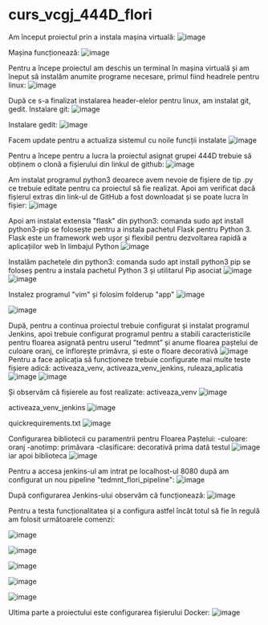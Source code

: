 # curs_vcgj_444D_flori

Am început proiectul prin a instala mașina virtuală:
![image](https://github.com/andrei162/curs_vcgj_444D_flori/assets/132925523/92d7e790-2267-47e2-89e5-596232a539c7)

Mașina funcționează:
![image](https://github.com/andrei162/curs_vcgj_444D_flori/assets/132925523/f16d140a-9081-4109-ba7d-973e92c3c0ea)

Pentru a începe proiectul am deschis un terminal în mașina virtuală și am îneput să instalăm anumite programe necesare, primul fiind headrele pentru linux:
![image](https://github.com/andrei162/curs_vcgj_444D_flori/assets/132925523/31103e0b-5971-4adf-a217-6ce379bc0be7)

După ce s-a finalizat instalarea header-elelor pentru linux, am instalat git, gedit.
Instalare git:
![image](https://github.com/andrei162/curs_vcgj_444D_flori/assets/132925523/5518a7b6-26ea-45a4-b4d5-6b23fa0e58f3)

Instalare gedit:
![image](https://github.com/andrei162/curs_vcgj_444D_flori/assets/132925523/21e3095b-d82f-41c3-a342-11a8c583b930)

Facem update pentru a actualiza sistemul cu noile funcții instalate
![image](https://github.com/andrei162/curs_vcgj_444D_flori/assets/132925523/5dd56c3d-9ad3-4ce7-b560-c412bcb4818a)

Pentru a începe pentru a lucra la proiectul asignat grupei 444D trebuie să obținem o clonă a fișierului din linkul de github:
![image](https://github.com/andrei162/curs_vcgj_444D_flori/assets/132925523/42296c03-64fe-475f-b9f7-4239ee98efc4)

Am instalat programul python3 deoarece avem nevoie de fișiere de tip .py ce trebuie editate pentru ca proiectul să fie realizat. Apoi am verificat dacă fișierul extras din link-ul de GitHub a fost downloadat și se poate lucra în fișier:
![image](https://github.com/andrei162/curs_vcgj_444D_flori/assets/132925523/4346787f-d9cf-43d6-8ca7-4c3d0ff73eac)

Apoi am instalat extensia "flask" din python3:
comanda sudo apt install python3-pip se folosește pentru a instala pachetul Flask pentru Python 3. Flask este un framework web ușor și flexibil pentru dezvoltarea rapidă a aplicațiilor web în limbajul Python
![image](https://github.com/andrei162/curs_vcgj_444D_flori/assets/132925523/c4ef7aaa-74a6-41b9-ba26-6f063e3abd7a)

Instalăm pachetele din python3:
comanda sudo apt install python3 pip se foloseș pentru a instala pachetul Python 3 și utilitarul Pip asociat
![image](https://github.com/andrei162/curs_vcgj_444D_flori/assets/132925523/784ddf2e-2bbf-4002-9376-8fbe8e520a3c)
![image](https://github.com/andrei162/curs_vcgj_444D_flori/assets/132925523/bda428ea-2a4e-43f8-8268-f076fff274ca)

Instalez programul "vim" și folosim folderup "app"
![image](https://github.com/andrei162/curs_vcgj_444D_flori/assets/132925523/7d392cda-f4dd-4954-82c3-7051e375bacc)

![image](https://github.com/andrei162/curs_vcgj_444D_flori/assets/132925523/0f738e77-0c71-4035-b170-46f8f32e7147)

După, pentru a continua proiectul trebuie configurat și instalat programul Jenkins, apoi trebuie configurat programul pentru a stabili caracteristicile pentru floarea asignată pentru userul ”tedmnt” și anume floarea paștelui de culoare oranj, ce înflorește primăvra, și este o floare decorativă
![image](https://github.com/andrei162/curs_vcgj_444D_flori/assets/132925523/14431c4e-31e0-4887-b242-4b204a6896bc)
Pentru a face aplicația să funcționeze trebuie configurate mai multe teste fișiere adică: activeaza_venv, activeaza_venv_jenkins, ruleaza_aplicatia
![image](https://github.com/andrei162/curs_vcgj_444D_flori/assets/132925523/13fb1861-b949-432c-80fd-2844a7352407)
![image](https://github.com/andrei162/curs_vcgj_444D_flori/assets/132925523/88c8e0c5-7c38-44f9-8236-6d08ac400fc0)

Și observăm că fișierele au fost realizate:
activeaza_venv
![image](https://github.com/andrei162/curs_vcgj_444D_flori/assets/132925523/45ffc7d7-521d-43ca-a404-ba84387d192e)

activeaza_venv_jenkins
![image](https://github.com/andrei162/curs_vcgj_444D_flori/assets/132925523/6eff13a6-f4d1-4770-a296-566327342295)

quickrequirements.txt
![image](https://github.com/andrei162/curs_vcgj_444D_flori/assets/132925523/43718729-8af2-487d-8a56-e3707611c09a)


Configurarea bibliotecii cu paramentrii pentru Floarea Paștelui:
-culoare: oranj
-anotimp: primăvara
-clasificare: decorativă
prima dată testul
![image](https://github.com/andrei162/curs_vcgj_444D_flori/assets/132925523/57112414-78ec-42af-8469-e87110a97c80)
iar apoi biblioteca
![image](https://github.com/andrei162/curs_vcgj_444D_flori/assets/132925523/abdd3123-52a5-402a-a69e-68176d2604fc)

Pentru a accesa jenkins-ul am intrat pe localhost-ul 8080 după am configurat un nou pipeline "tedmnt_flori_pipeline":
![image](https://github.com/andrei162/curs_vcgj_444D_flori/assets/132925523/6adc289a-5c0d-4ea1-9b3a-ccd51c719e46)

După configurarea Jenkins-ului observăm că funcționează:
![image](https://github.com/andrei162/curs_vcgj_444D_flori/assets/132925523/51e9185f-7da8-499e-be86-a3cebbbab4ef)

Pentru a testa funcționalitatea și a configura astfel încât totul să fie în regulă am folosit următoarele comenzi:

![image](https://github.com/andrei162/curs_vcgj_444D_flori/assets/132925523/ffc4fdf5-642a-44b0-bc9f-72cbf282b9f0)

![image](https://github.com/andrei162/curs_vcgj_444D_flori/assets/132925523/04bf4e7c-08ab-4543-82f7-4c8c506cadee)

![image](https://github.com/andrei162/curs_vcgj_444D_flori/assets/132925523/467118b0-c1d1-4395-8f5f-faf78a25e4ca)

![image](https://github.com/andrei162/curs_vcgj_444D_flori/assets/132925523/772407a4-7e0a-4cce-8a27-bbe99ce4c907)

![image](https://github.com/andrei162/curs_vcgj_444D_flori/assets/132925523/ecfaed6c-eef7-47fc-84d5-c5bdf502233d)

Ultima parte a proiectului este configurarea fișierului Docker:
![image](https://github.com/andrei162/curs_vcgj_444D_flori/assets/132925523/211b9400-637d-4f48-92a8-4ab3be31e939)

